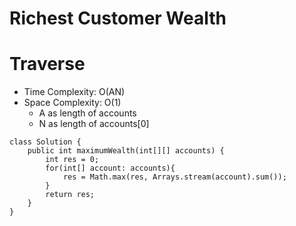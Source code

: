 # Richest Customer Wealth
# Traverse
* Time Complexity: O(AN)
* Space Complexity: O(1)
	* A as length of accounts
	* N as length of accounts[0]
```
class Solution {
    public int maximumWealth(int[][] accounts) {
        int res = 0;
        for(int[] account: accounts){
            res = Math.max(res, Arrays.stream(account).sum());
        }
        return res;
    }
}
```